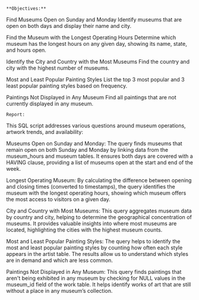     **Objectives:**

Find Museums Open on Sunday and Monday
Identify museums that are open on both days and display their name and city.

Find the Museum with the Longest Operating Hours
Determine which museum has the longest hours on any given day, showing its name, state, and hours open.

Identify the City and Country with the Most Museums
Find the country and city with the highest number of museums.

Most and Least Popular Painting Styles
List the top 3 most popular and 3 least popular painting styles based on frequency.

Paintings Not Displayed in Any Museum
Find all paintings that are not currently displayed in any museum.

    
    Report:
This SQL script addresses various questions around museum operations, artwork trends, and availability:

Museums Open on Sunday and Monday:
The query finds museums that remain open on both Sunday and Monday by linking data from the museum_hours and museum tables. It ensures both days are covered with a HAVING clause, providing a list of museums open at the start and end of the week.

Longest Operating Museum:
By calculating the difference between opening and closing times (converted to timestamps), the query identifies the museum with the longest operating hours, showing which museum offers the most access to visitors on a given day.

City and Country with Most Museums:
This query aggregates museum data by country and city, helping to determine the geographical concentration of museums. It provides valuable insights into where most museums are located, highlighting the cities with the highest museum counts.

Most and Least Popular Painting Styles:
The query helps to identify the most and least popular painting styles by counting how often each style appears in the artist table. The results allow us to understand which styles are in demand and which are less common.

Paintings Not Displayed in Any Museum:
This query finds paintings that aren't being exhibited in any museum by checking for NULL values in the museum_id field of the work table. It helps identify works of art that are still without a place in any museum’s collection.

